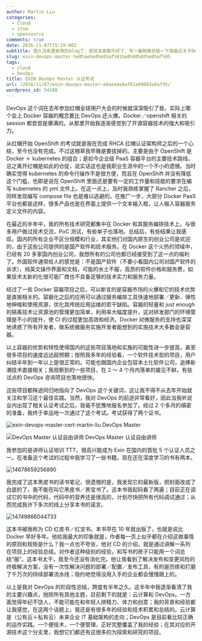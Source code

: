 ```yaml
---
author: Martin Liu
categories:
  - Cloud
  - itsm
  - opensource
comments: true
date: 2016-11-07T15:19:08Z
subtitle: 很久没有更新我的blog了，感觉浑身都不好了，写一篇稍微总结一下我最近关于DevOps的相关状态和进展。
slug: exin-devops-master-%e8%ae%a4%e8%af%81%e8%80%83%e8%af%95
tags:
  - cloud
  - DevOps
title: EXIN DevOps Master 认证考试
url: /2016/11/07/exin-devops-master-e8aea4e8af81e88083e8af95/
wordpress_id: 54188
---
```


DevOps 这个词在去年参加红帽全球用户大会的时候就深深吸引了我，实际上哪个会上 Docker 容器的概念要比 DevOps 还火爆。Docker／openshift 相关的 session 都尝尝是爆满的。从那里开始我逐渐感觉到了开源容器技术的强大和吸引力。

从红帽开始 OpenShift 的考试就是我在完成 RHCA 红帽认证架构师之后的一个心结，至今也没有完成。不过这根草我早晚是要拔掉的。主要是由于 OpenShift 是 Docker ＋ kubernetes 的组合；是如今企业级 PaaS 容器平台的主要技术路线。总之离开红帽是如此的仓促，说实话这也是我职业生涯中的一个不小的遗憾。当时确实觉得 kubernetes 的命令行操作不是很方便，而且在 OpenShift 并没有降低这个门槛，也即是说在 OpenShift 里面还是要有一定的工作量和技能的要求在编写 kubernetes 的 yml 文件上。在这一点上，及时我熟练掌握了 Rancher 之后，同样发现编写 compose file 也是难以逃避的。在推广一步，大部分 Docker PaaS 平台也都是这样，很多产品也是在界面上提供一个文本输入框，让人输入容器服务定义文件的内容。

在最近的半年中，我的所有技术研究都集中在 Docker 和其服务编排技术上。与很多用户做过技术交流，PoC 测试，有些单子也落地。总结后，有些结果让我感叹。国内的所有企业不区分规模和行业，其实他们对国内原生的创业公司是欢迎的，由于这些公司提供的是国产软件和技术服务。在 Docker 这个火热的领域中，已经有 20 多家国内创业公司，我想所有的公司也都已经接受到了这一点的福利了。外国软件通常给人的感觉是：不是国产软件（不要小看国内公司对国产软件的诉求），纯英文操作界面和文档，可能的水土不服，高昂的软件价格和服务费，如果技术太新的化很可能厂商也不具备足够的技术实力和服务力量。

经过了一些 Docker 容器项目之后，可以断言的是容器市场的火爆和它的技术优势是直接相关的。容器化之后的应用可以通过服务编排工具快速地部署／更新、弹性地伸缩和使用资源，优化其传统应用运维的若干缺陷。容器的轻量和 just enough 的隔离技术让资源池的管理更加简单，利用率大幅度提升，这对研发部门的环境管理是不小的提升，使 CI 的过程更加高效和经济。Docker 对微服务的支持也深深地诱惑了所有开发者，做系统微服务实施开发者能想到的实施技术大多数会是容器。

以上容器的优势和特性使得国内的这些项目落地和实施的可能性进一步提高，甚至很多项目的速度远远超预期；按照我多年的经验看，一个软件技术型的项目，用户纠结半年到一年以上是很正常的。可能也跟国内企业包容本土化软件公司，追捧新潮技术直接相关；我观察到的一些项目，在 2 ～ 4 个月内落单的屡见不鲜。有些试点的 DevOps 咨询项目也落地很快。

这些项目都殊途同归地指向了 DevOps 这个关键词，这让我不得不从去年开始就关注和学习这个最佳实践。当然，我对 DevOps 的前途非常看好，因此当我听说业内出现了相关认证考试之后，我毫不犹豫地报名参加了。经过 2 个多月的缜密的准备，我终于幸运地一次通过了这个考试。考试获得了两个证书。

![exin-devops-master-cert-martin-liu](http://7bv9gn.com1.z0.glb.clouddn.com/wp-content/uploads/2016/11/EXIN-DevOps-Master-Cert-Martin-Liu.jpg) DevOps Master

![DevOps Master 认证自由讲师](http://7bv9gn.com1.z0.glb.clouddn.com/wp-content/uploads/2016/11/certificate-devops-freelance-trainer-Liu-Zheng.jpg) DevOps Master 认证自由讲师

我参加的是讲师认证培训 TTT，很高兴能成为 Exin 在国内的首批 5 个认证人员之一。在准备这个考试的过程中我学习了一些书籍，现在还在深度学习的书有两本。

![14678659256890](http://7bv9gn.com1.z0.glb.clouddn.com/wp-content/uploads/2016/11/14678659256890.jpg)

我完成了这本黑皮书的读书笔记，很遗憾的是，我发现它的最新版，把封面改成了白底的了，我不能在叫它黑皮书／黑宝书了。这本书我起码看了两遍；目前正在调试它的书中的代码，代码中的营养还是很高的，计划尽快把所有代码调试通过；从而完成我许下多次的线上分享本书的诺言。

![14749866044733](http://7bv9gn.com1.z0.glb.clouddn.com/wp-content/uploads/2016/11/14749866044733.jpg)

这本书被我称为 CD 红皮书／红宝书。本书早在 10 年就出版了，也就是说比 Docker 早好多年。他给我最大的印象就是，作者每一页上似乎都在介绍这做事情的原则和规矩是什么？我一点也不夸张，他对 CD 的介绍，就是通过讲解一系列在项目上的经验总结。对作者这种级别的经验，和写书的房子只能用一个词总结“服”。这本书太干，我至今还没有消化完。他让我看到了解决发布和变更风险的终极解决方案，没有一次性解决问题的部署／配置／发布工具，有的是历练和打磨了千万次的持续部署流水线；隐约地觉得没用入手的企业都会慢慢跟上的。

以上是我对 DevOps 的阶段性总结，跨度有半年之久。这半年中我逐渐看清了我的主要兴趣点，抛除所有其他主题，目前剩下的就是：云计算和 DevOps。一方面觉得年纪不饶人，不能可能在和年轻人拼精力、体力和创意；我的背景和经验都让我感觉，在这两个话题上，我还是有很多年的经验和技术积累和总结的。云计算是（公有云＋私有云）未来企业 IT 基础架构的走向；DevOps 是目前看比较正确的运作实践。一个便技术，一个便管理，正好完整覆盖了我的经验；在其对应的开源技术这个分支里，我想它们都还有这很多的为探索和研究的项目。
